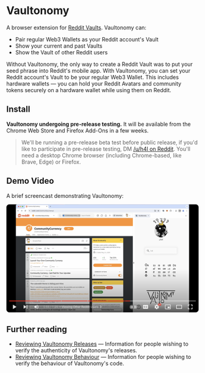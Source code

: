 # Vaultonomy

A browser extension for [Reddit Vaults]. Vaultonomy can:

- Pair regular Web3 Wallets as your Reddit account's Vault
- Show your current and past Vaults
- Show the Vault of other Reddit users

[Reddit Vaults]:
  https://support.reddithelp.com/hc/en-us/articles/7558997757332-Reddit-Vault-Basics

Without Vaultonomy, the only way to create a Reddit Vault was to put your seed
phrase into Reddit's mobile app. With Vaultonomy, you can set your Reddit
account's Vault to be your regular Web3 Wallet. This includes hardware wallets —
you can hold your Reddit Avatars and community tokens securely on a hardware
wallet while using them on Reddit.

## Install

**Vaultonomy undergoing pre-release testing.** It will be available from the
Chrome Web Store and Firefox Add-Ons in a few weeks.

> We'll be running a pre-release beta test before public release, if you'd like
> to participate in pre-release testing, DM
> [/u/h4l on Reddit](https://www.reddit.com/u/h4l). You'll need a desktop Chrome
> browser (including Chrome-based, like Brave, Edge) or Firefox.

## Demo Video

A brief screencast demonstrating Vaultonomy:

[![Vaultonomy demo screencast](./docs/assets/vaultonomy-video-screenshot.png)](https://www.youtube.com/watch?v=MuJXesN2foI "Vaultonomy demo screencast")

## Further reading

- [Reviewing Vaultonomy Releases](docs/reviewing-releases.md) — Information for
  people wishing to verify the authenticity of Vaultonomy's releases.
- [Reviewing Vaultonomy Behaviour](docs/reviewing-behaviour.md) — Information
  for people wishing to verify the behaviour of Vaultonomy's code.
